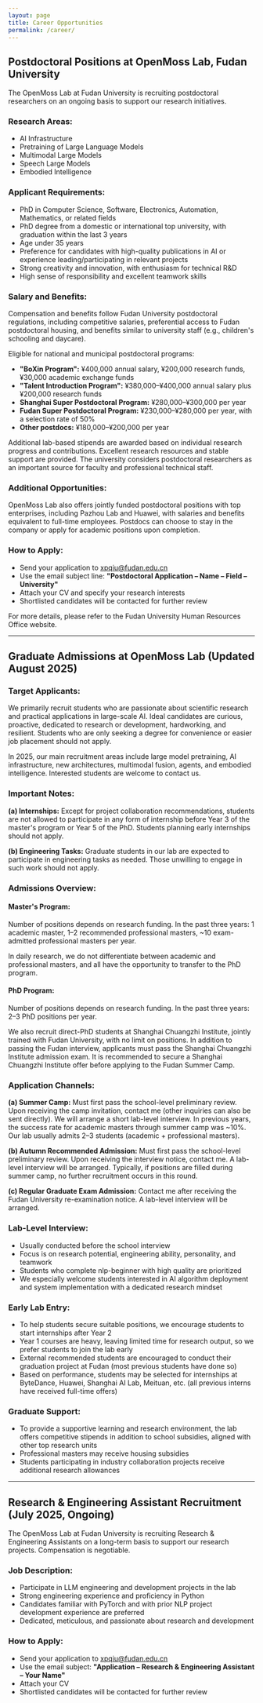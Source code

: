 ```yaml
---
layout: page
title: Career Opportunities
permalink: /career/
---
```


## Postdoctoral Positions at OpenMoss Lab, Fudan University

The OpenMoss Lab at Fudan University is recruiting postdoctoral researchers on an ongoing basis to support our research initiatives.

### Research Areas:
- AI Infrastructure
- Pretraining of Large Language Models
- Multimodal Large Models
- Speech Large Models
- Embodied Intelligence

### Applicant Requirements:
- PhD in Computer Science, Software, Electronics, Automation, Mathematics, or related fields
- PhD degree from a domestic or international top university, with graduation within the last 3 years
- Age under 35 years
- Preference for candidates with high-quality publications in AI or experience leading/participating in relevant projects
- Strong creativity and innovation, with enthusiasm for technical R&D
- High sense of responsibility and excellent teamwork skills

### Salary and Benefits:

Compensation and benefits follow Fudan University postdoctoral regulations, including competitive salaries, preferential access to Fudan postdoctoral housing, and benefits similar to university staff (e.g., children's schooling and daycare).

Eligible for national and municipal postdoctoral programs:

- **"BoXin Program":** ¥400,000 annual salary, ¥200,000 research funds, ¥30,000 academic exchange funds
- **"Talent Introduction Program":** ¥380,000–¥400,000 annual salary plus ¥200,000 research funds
- **Shanghai Super Postdoctoral Program:** ¥280,000–¥300,000 per year
- **Fudan Super Postdoctoral Program:** ¥230,000–¥280,000 per year, with a selection rate of 50%
- **Other postdocs:** ¥180,000–¥200,000 per year

Additional lab-based stipends are awarded based on individual research progress and contributions. Excellent research resources and stable support are provided. The university considers postdoctoral researchers as an important source for faculty and professional technical staff.

### Additional Opportunities:

OpenMoss Lab also offers jointly funded postdoctoral positions with top enterprises, including Pazhou Lab and Huawei, with salaries and benefits equivalent to full-time employees. Postdocs can choose to stay in the company or apply for academic positions upon completion.

### How to Apply:
- Send your application to [xpqiu@fudan.edu.cn](mailto:xpqiu@fudan.edu.cn)
- Use the email subject line: **"Postdoctoral Application – Name – Field – University"**
- Attach your CV and specify your research interests
- Shortlisted candidates will be contacted for further review

For more details, please refer to the Fudan University Human Resources Office website.

---

## Graduate Admissions at OpenMoss Lab (Updated August 2025)

### Target Applicants:

We primarily recruit students who are passionate about scientific research and practical applications in large-scale AI. Ideal candidates are curious, proactive, dedicated to research or development, hardworking, and resilient. Students who are only seeking a degree for convenience or easier job placement should not apply.

In 2025, our main recruitment areas include large model pretraining, AI infrastructure, new architectures, multimodal fusion, agents, and embodied intelligence. Interested students are welcome to contact us.

### Important Notes:

**(a) Internships:** Except for project collaboration recommendations, students are not allowed to participate in any form of internship before Year 3 of the master's program or Year 5 of the PhD. Students planning early internships should not apply.

**(b) Engineering Tasks:** Graduate students in our lab are expected to participate in engineering tasks as needed. Those unwilling to engage in such work should not apply.

### Admissions Overview:

#### Master's Program:
Number of positions depends on research funding. In the past three years: 1 academic master, 1–2 recommended professional masters, ~10 exam-admitted professional masters per year.

In daily research, we do not differentiate between academic and professional masters, and all have the opportunity to transfer to the PhD program.

#### PhD Program:
Number of positions depends on research funding. In the past three years: 2–3 PhD positions per year.

We also recruit direct-PhD students at Shanghai Chuangzhi Institute, jointly trained with Fudan University, with no limit on positions. In addition to passing the Fudan interview, applicants must pass the Shanghai Chuangzhi Institute admission exam. It is recommended to secure a Shanghai Chuangzhi Institute offer before applying to the Fudan Summer Camp.

### Application Channels:

**(a) Summer Camp:** Must first pass the school-level preliminary review. Upon receiving the camp invitation, contact me (other inquiries can also be sent directly). We will arrange a short lab-level interview. In previous years, the success rate for academic masters through summer camp was ~10%. Our lab usually admits 2–3 students (academic + professional masters).

**(b) Autumn Recommended Admission:** Must first pass the school-level preliminary review. Upon receiving the interview notice, contact me. A lab-level interview will be arranged. Typically, if positions are filled during summer camp, no further recruitment occurs in this round.

**(c) Regular Graduate Exam Admission:** Contact me after receiving the Fudan University re-examination notice. A lab-level interview will be arranged.

### Lab-Level Interview:
- Usually conducted before the school interview
- Focus is on research potential, engineering ability, personality, and teamwork
- Students who complete nlp-beginner with high quality are prioritized
- We especially welcome students interested in AI algorithm deployment and system implementation with a dedicated research mindset

### Early Lab Entry:
- To help students secure suitable positions, we encourage students to start internships after Year 2
- Year 1 courses are heavy, leaving limited time for research output, so we prefer students to join the lab early
- External recommended students are encouraged to conduct their graduation project at Fudan (most previous students have done so)
- Based on performance, students may be selected for internships at ByteDance, Huawei, Shanghai AI Lab, Meituan, etc. (all previous interns have received full-time offers)

### Graduate Support:
- To provide a supportive learning and research environment, the lab offers competitive stipends in addition to school subsidies, aligned with other top research units
- Professional masters may receive housing subsidies
- Students participating in industry collaboration projects receive additional research allowances

---

## Research & Engineering Assistant Recruitment (July 2025, Ongoing)

The OpenMoss Lab at Fudan University is recruiting Research & Engineering Assistants on a long-term basis to support our research projects. Compensation is negotiable.

### Job Description:
- Participate in LLM engineering and development projects in the lab
- Strong engineering experience and proficiency in Python
- Candidates familiar with PyTorch and with prior NLP project development experience are preferred
- Dedicated, meticulous, and passionate about research and development

### How to Apply:
- Send your application to [xpqiu@fudan.edu.cn](mailto:xpqiu@fudan.edu.cn)
- Use the email subject: **"Application – Research & Engineering Assistant – Your Name"**
- Attach your CV
- Shortlisted candidates will be contacted for further review
